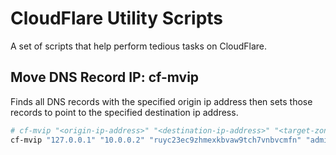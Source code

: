 # CloudFlare Utility Scripts

A set of scripts that help perform tedious tasks on CloudFlare.

## Move DNS Record IP: cf-mvip

Finds all DNS records with the specified origin ip address then sets those records to point to the specified destination ip address.

```bash
# cf-mvip "<origin-ip-address>" "<destination-ip-address>" "<target-zone-io>" "<user-email>" "<api-key>"
cf-mvip "127.0.0.1" "10.0.0.2" "ruyc23ec9zhmexkbvaw9tch7vnbvcmfn" "admin@domian.tld" "prm6rf7ajg459wupzrvj4yrqe2tpvgd8j5pew"
```
